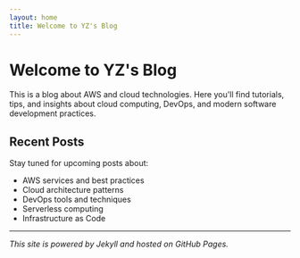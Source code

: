 ```yaml
---
layout: home
title: Welcome to YZ's Blog
---
```


# Welcome to YZ's Blog

This is a blog about AWS and cloud technologies. Here you'll find tutorials, tips, and insights about cloud computing, DevOps, and modern software development practices.

## Recent Posts

Stay tuned for upcoming posts about:
- AWS services and best practices
- Cloud architecture patterns
- DevOps tools and techniques
- Serverless computing
- Infrastructure as Code

---

*This site is powered by Jekyll and hosted on GitHub Pages.*
